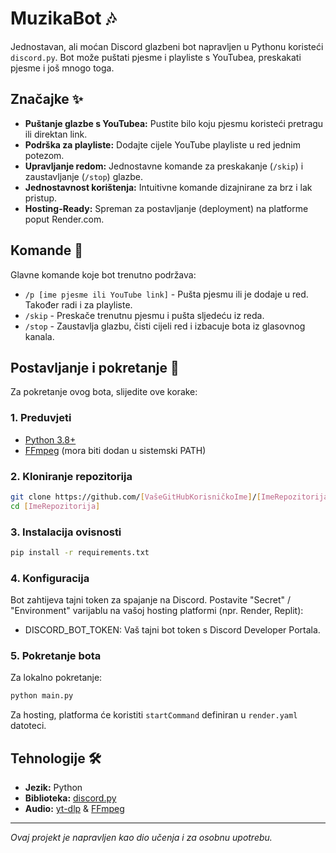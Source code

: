 # MuzikaBot 🎶

Jednostavan, ali moćan Discord glazbeni bot napravljen u Pythonu koristeći `discord.py`. Bot može puštati pjesme i playliste s YouTubea, preskakati pjesme i još mnogo toga.

## Značajke ✨

-   **Puštanje glazbe s YouTubea:** Pustite bilo koju pjesmu koristeći pretragu ili direktan link.
-   **Podrška za playliste:** Dodajte cijele YouTube playliste u red jednim potezom.
-   **Upravljanje redom:** Jednostavne komande za preskakanje (`/skip`) i zaustavljanje (`/stop`) glazbe.
-   **Jednostavnost korištenja:** Intuitivne komande dizajnirane za brz i lak pristup.
-   **Hosting-Ready:** Spreman za postavljanje (deployment) na platforme poput Render.com.

## Komande 🤖

Glavne komande koje bot trenutno podržava:

-   `/p [ime pjesme ili YouTube link]` - Pušta pjesmu ili je dodaje u red. Također radi i za playliste.
-   `/skip` - Preskače trenutnu pjesmu i pušta sljedeću iz reda.
-   `/stop` - Zaustavlja glazbu, čisti cijeli red i izbacuje bota iz glasovnog kanala.

## Postavljanje i pokretanje 🚀

Za pokretanje ovog bota, slijedite ove korake:

### 1. Preduvjeti

-   [Python 3.8+](https://www.python.org/downloads/)
-   [FFmpeg](https://ffmpeg.org/download.html) (mora biti dodan u sistemski PATH)

### 2. Kloniranje repozitorija
```bash
git clone https://github.com/[VašeGitHubKorisničkoIme]/[ImeRepozitorija].git
cd [ImeRepozitorija]
```

### 3. Instalacija ovisnosti
```bash
pip install -r requirements.txt
```

### 4. Konfiguracija

Bot zahtijeva tajni token za spajanje na Discord. Postavite "Secret" / "Environment" varijablu na vašoj hosting platformi (npr. Render, Replit):
- DISCORD_BOT_TOKEN: Vaš tajni bot token s Discord Developer Portala.

### 5. Pokretanje bota
Za lokalno pokretanje:
```py
python main.py
```
Za hosting, platforma će koristiti `startCommand` definiran u `render.yaml` datoteci.

## Tehnologije 🛠️

-   **Jezik:** Python
-   **Biblioteka:** [discord.py](https://github.com/Rapptz/discord.py)
-   **Audio:** [yt-dlp](https://github.com/yt-dlp/yt-dlp) & [FFmpeg](https://ffmpeg.org/)

---

_Ovaj projekt je napravljen kao dio učenja i za osobnu upotrebu._


